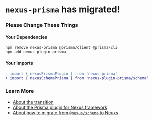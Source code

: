 # `nexus-prisma` has migrated!

### Please Change These Things

#### Your Dependencies

```
npm remove nexus-prisma @prisma/client @prisma/cli
npm add nexus-plugin-prisma
```

#### Your Imports

```diff
- import { nexusPrismaPlugin } from 'nexus-prisma'
+ import { nexusSchemaPrisma } from 'nexus-plugin-prisma/schema'
```

### Learn More

- [About the transition](https://nxs.li/nexus-prisma-to-nexus-plugin-prisma/about)
- [About the Prisma plugin for Nexus framework](https://nxs.li/plugins/prisma)
- [About how to migrate from `@nexus/schema` to Neuxs ](https://nxs.li/schema-to-framework/migrate)
